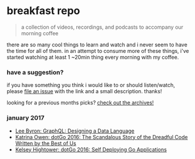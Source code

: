 # breakfast repo
> a collection of videos, recordings, and podcasts to accompany our morning coffee

there are so many cool things to learn and watch and i never seem to have the time for all of them. in an attempt to consume more of these things, i've started watching at least 1 ~20min thing every morning with my coffee.

### have a suggestion?

if you have something you think i would like to or should listen/watch, please [file an issue](https://github.com/ashleygwilliams/breakfast-repo/issues/new) with the link and a small description. thanks!

looking for a previous months picks? [check out the archives!](https://github.com/ashleygwilliams/breakfast-repo/tree/master/archives)

### january 2017

- [Lee Byron: GraphQL: Designing a Data Language](https://www.youtube.com/watch?v=Oh5oC98ztvI)
- [Katrina Owen: dotGo 2016: The Scandalous Story of the Dreadful Code Written by the Best of Us](https://www.youtube.com/watch?v=-wYLmsizBc0)
- [Kelsey Hightower: dotGo 2016: Self Deploying Go Applications](https://www.youtube.com/watch?v=nhmAyZNlECw)